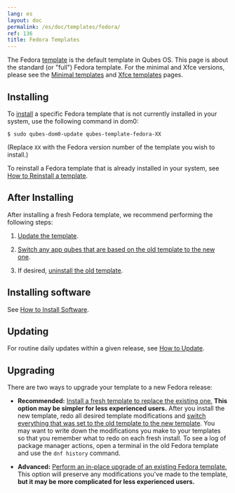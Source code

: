 ```yaml
---
lang: es
layout: doc
permalink: /es/doc/templates/fedora/
ref: 136
title: Fedora Templates
---
```


The Fedora [template](/es/doc/templates/) is the default template in Qubes OS. This page is about the standard (or "full") Fedora template. For the minimal and Xfce versions, please see the [Minimal templates](/es/doc/templates/minimal/) and [Xfce templates](/es/doc/templates/xfce/) pages.

## Installing
<a id="installing"></a>

To [install](/es/doc/templates/#installing) a specific Fedora template that is not currently installed in your system, use the following command in dom0:

```
$ sudo qubes-dom0-update qubes-template-fedora-XX
```

   (Replace `XX` with the Fedora version number of the template you wish to install.)

To reinstall a Fedora template that is already installed in your system, see [How to Reinstall a template](/es/doc/reinstall-template/).

## After Installing
<a id="after-installing"></a>

After installing a fresh Fedora template, we recommend performing the following steps:

1. [Update the template](/es/doc/software-update-vm/).

2. [Switch any app qubes that are based on the old template to the new one](/es/doc/templates/#switching).

3. If desired, [uninstall the old template](/es/doc/templates/#uninstalling).

## Installing software
<a id="installing-software"></a>

See [How to Install Software](/es/doc/how-to-install-software/).

## Updating
<a id="updating"></a>

For routine daily updates within a given release, see [How to Update](/es/doc/how-to-update/).

## Upgrading
<a id="upgrading"></a>

There are two ways to upgrade your template to a new Fedora release:

- **Recommended:** [Install a fresh template to replace the existing one.](#installing) **This option may be simpler for less experienced users.** After you install the new template, redo all desired template modifications and [switch everything that was set to the old template to the new template](/es/doc/templates/#switching). You may want to write down the modifications you make to your templates so that you remember what to redo on each fresh install. To see a log of package manager actions, open a terminal in the old Fedora template and use the `dnf history` command.

- **Advanced:** [Perform an in-place upgrade of an existing Fedora template.](/es/doc/template/fedora/upgrade/) This option will preserve any modifications you've made to the template, **but it may be more complicated for less experienced users.**